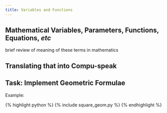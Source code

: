 ```yaml
---
title: Variables and Functions
---
```


## Mathematical Variables, Parameters, Functions, Equations, *etc*

brief review of meaning of these terms in mathematics

## Translating that into Compu-speak

## Task: Implement Geometric Formulae

Example:

{% highlight python %}
{% include square_geom.py %}
{% endhighlight %}
